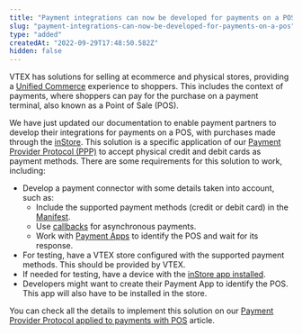 ```yaml
---
title: "Payment integrations can now be developed for payments on a POS"
slug: "payment-integrations-can-now-be-developed-for-payments-on-a-pos"
type: "added"
createdAt: "2022-09-29T17:48:50.582Z"
hidden: false
---
```

VTEX has solutions for selling at ecommerce and physical stores, providing a [Unified Commerce](https://help.vtex.com/en/tracks/unified-commerce-strategies--3WGDRRhc3vf1MJb9zGncnv) experience to shoppers. This includes the context of payments, where shoppers can pay for the purchase on a payment terminal, also known as a Point of Sale (POS).

We have just updated our documentation to enable payment partners to develop their integrations for payments on a POS, with purchases made through the [inStore](https://help.vtex.com/en/tracks/instore-getting-started-and-setting-up--zav76TFEZlAjnyBVL5tRc). This solution is a specific application of our [Payment Provider Protocol (PPP)](https://help.vtex.com/en/tutorial/payment-provider-protocol--RdsT2spdq80MMwwOeEq0m) to accept physical credit and debit cards as payment methods. There are some requirements for this solution to work, including:

- Develop a payment connector with some details taken into account, such as:
  - Include the supported payment methods (credit or debit card) in the [Manifest](https://developers.vtex.com/vtex-rest-api/reference/manifest-1).
  - Use [callbacks](https://help.vtex.com/tutorial/payment-provider-protocol--RdsT2spdq80MMwwOeEq0m#payment-authorization) for asynchronous payments.
  - Work with [Payment Apps](https://developers.vtex.com/vtex-rest-api/docs/payments-integration-payment-app) to identify the POS and wait for its response.
- For testing, have a VTEX store configured with the supported payment methods. This should be provided by VTEX.
- If needed for testing, have a device with the [inStore app installed](https://help.vtex.com/en/tracks/instore-using-the-app--4BYzQIwyOHvnmnCYQgLzdr/2rPSJ8519UCCZo5uEBkqxh).
- Developers might want to create their Payment App to identify the POS. This app will also have to be installed in the store.

You can check all the details to implement this solution on our [Payment Provider Protocol applied to payments with POS](https://developers.vtex.com/vtex-rest-api/docs/payments-integration-ppp-applied-to-pos) article.